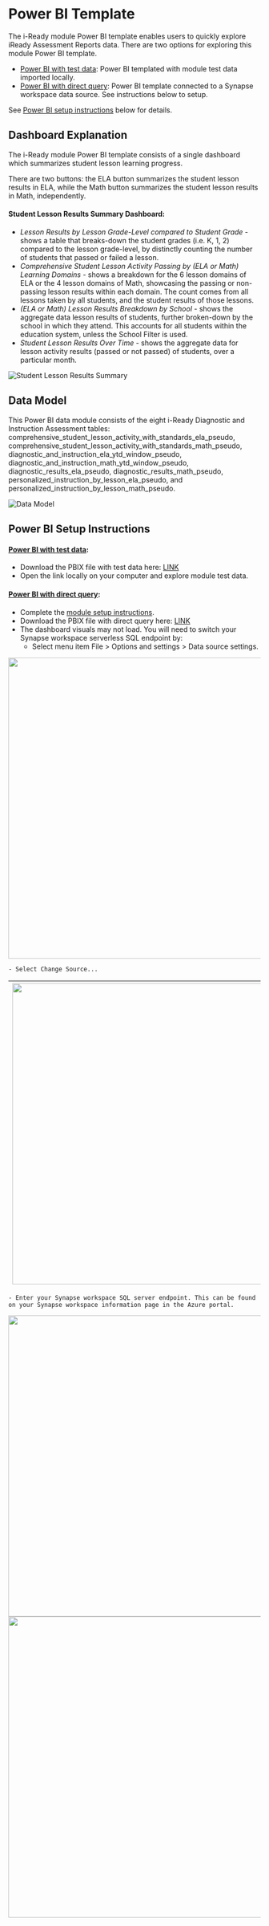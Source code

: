 # Power BI Template

The i-Ready module Power BI template enables users to quickly explore iReady Assessment Reports data. There are two options for exploring this module Power BI template.
- [Power BI with test data](https://github.com/microsoft/OpenEduAnalytics/blob/main/modules/module_catalog/iReady/powerbi/iReady%20Module%20Dashboard%20TestData.pbix): Power BI templated with module test data imported locally. 
- [Power BI with direct query](https://github.com/microsoft/OpenEduAnalytics/blob/main/modules/module_catalog/iReady/powerbi/iReady%20Module%20Dashboard%20DirectQuery.pbix): Power BI template connected to a Synapse workspace data source. See instructions below to setup.

See [Power BI setup instructions](https://github.com/microsoft/OpenEduAnalytics/tree/main/modules/module_catalog/iReady/powerbi#power-bi-setup-instructions) below for details.

## Dashboard Explanation

The i-Ready module Power BI template consists of a single dashboard which summarizes student lesson learning progress. 

There are two buttons: the ELA button summarizes the student lesson results in ELA, while the Math button summarizes the student lesson results in Math, independently.

#### Student Lesson Results Summary Dashboard:
- <em>Lesson Results by Lesson Grade-Level compared to Student Grade</em> - shows a table that breaks-down the student grades (i.e. K, 1, 2) compared to the lesson grade-level, by distinctly counting the number of students that passed or failed a lesson.
- <em>Comprehensive Student Lesson Activity Passing by (ELA or Math) Learning Domains</em> - shows a breakdown for the 6 lesson domains of ELA or the 4 lesson domains of Math, showcasing the passing or non-passing lesson results within each domain. The count comes from all lessons taken by all students, and the student results of those lessons.
- <em>(ELA or Math) Lesson Results Breakdown by School</em> - shows the aggregate data lesson results of students, further broken-down by the school in which they attend. This accounts for all students within the education system, unless the School Filter is used.
- <em>Student Lesson Results Over Time</em> - shows the aggregate data for lesson activity results (passed or not passed) of students, over a particular month.

![Student Lesson Results Summary](https://github.com/microsoft/OpenEduAnalytics/blob/main/modules/module_catalog/iReady/docs/images/iReady%20Module%20Dashboard%20p1.png)

## Data Model

This Power BI data module consists of the eight i-Ready Diagnostic and Instruction Assessment tables: comprehensive_student_lesson_activity_with_standards_ela_pseudo, comprehensive_student_lesson_activity_with_standards_math_pseudo, diagnostic_and_instruction_ela_ytd_window_pseudo, diagnostic_and_instruction_math_ytd_window_pseudo, diagnostic_results_ela_pseudo, diagnostic_results_math_pseudo, personalized_instruction_by_lesson_ela_pseudo, and personalized_instruction_by_lesson_math_pseudo. 

![Data Model](https://github.com/microsoft/OpenEduAnalytics/blob/main/modules/module_catalog/iReady/docs/images/iReady%20Module%20Dashboard%20Data%20Model.png)


## Power BI Setup Instructions

#### [Power BI with test data](https://github.com/microsoft/OpenEduAnalytics/blob/main/modules/module_catalog/iReady/powerbi/iReady%20Module%20Dashboard%20TestData.pbix):
- Download the PBIX file with test data here: [LINK](https://github.com/microsoft/OpenEduAnalytics/blob/main/modules/module_catalog/iReady/powerbi/iReady%20Module%20Dashboard%20TestData.pbix)
- Open the link locally on your computer and explore module test data. 

#### [Power BI with direct query](https://github.com/microsoft/OpenEduAnalytics/blob/main/modules/module_catalog/iReady/powerbi/iReady%20Module%20Dashboard%20DirectQuery.pbix):
- Complete the [module setup instructions](https://github.com/microsoft/OpenEduAnalytics/tree/main/modules/module_catalog/iReady#module-setup-instructions).
- Download the PBIX file with direct query here: [LINK](https://github.com/microsoft/OpenEduAnalytics/blob/main/modules/module_catalog/iReady/powerbi/iReady%20Module%20Dashboard%20DirectQuery.pbix)
- The dashboard visuals may not load. You will need to switch your Synapse workspace serverless SQL endpoint by:
    - Select menu item File > Options and settings > Data source settings.
<kbd> 
    <img src="https://github.com/microsoft/OpenEduAnalytics/blob/main/modules/module_catalog/Clever/docs/images/pbi%20data%20source.png" width="600"> 
</kbd>

    - Select Change Source...
| <img src="https://github.com/microsoft/OpenEduAnalytics/blob/main/modules/module_catalog/Clever/docs/images/pbi%20change%20source.png" width="600"> | 
|-|
    - Enter your Synapse workspace SQL server endpoint. This can be found on your Synapse workspace information page in the Azure portal.
<kbd> 
    <img src="https://github.com/microsoft/OpenEduAnalytics/blob/main/modules/module_catalog/Clever/docs/images/pbi%20sql%20endpt.png" width="600">
</kbd>
<kbd> 
    <img src="https://github.com/microsoft/OpenEduAnalytics/blob/main/modules/module_catalog/Clever/docs/images/synapse%20sql%20enpt.png" width="600"> 
</kbd>
